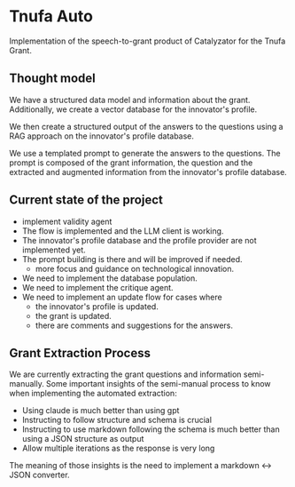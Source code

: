 # Tnufa Auto

Implementation of the speech-to-grant product of Catalyzator for the Tnufa Grant.

## Thought model

We have a structured data model and information about the grant.
Additionally, we create a vector database for the innovator's profile.

We then create a structured output of the answers to the questions using a RAG approach on the innovator's profile database.

We use a templated prompt to generate the answers to the questions.
The prompt is composed of the grant information, the question and the extracted and augmented information from the innovator's profile database.

## Current state of the project

- implement validity agent
- The flow is implemented and the LLM client is working.
- The innovator's profile database and the profile provider are not implemented yet.
- The prompt building is there and will be improved if needed.
    - more focus and guidance on technological innovation.
- We need to implement the database population.
- We need to implement the critique agent.
- We need to implement an update flow for cases where
    - the innovator's profile is updated.
    - the grant is updated.
    - there are comments and suggestions for the answers.

## Grant Extraction Process

We are currently extracting the grant questions and information semi-manually.
Some important insights of the semi-manual process to know when implementing the automated extraction:

- Using claude is much better than using gpt
- Instructing to follow structure and schema is crucial
- Instructing to use markdown following the schema is much better than using a JSON structure as output
- Allow multiple iterations as the response is very long

The meaning of those insights is the need to implement a markdown <-> JSON converter.

